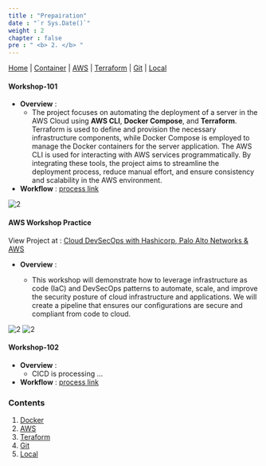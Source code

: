 ```yaml
---
title : "Prepairation"
date : "`r Sys.Date()`"
weight : 2
chapter : false
pre : " <b> 2. </b> "
---
```



[Home](./_index.md) | [Container](./2.1-docker/_index.md) | [AWS](./2.2-aws/_index.md) | [Terraform](./2.3-terraform/_index.md) | [Git](./2.4-git/_index.md) | [Local](./2.5-local/_index.md)

#### Workshop-101
- **Overview** :
    -   The project focuses on automating the deployment of a server in the AWS Cloud using **AWS CLI**, **Docker Compose**, and **Terraform**. Terraform is used to define and provision the necessary infrastructure components, while Docker Compose is employed to manage the Docker containers for the server application. The AWS CLI is used for interacting with AWS services programmatically. By integrating these tools, the project aims to streamline the deployment process, reduce manual effort, and ensure consistency and scalability in the AWS environment.
-   **Workflow** : [process link](3-config/3.1-iac/3.1.1-ec2)

![2](/aws-ws/images/2/tf-ws-0001.png?featherlight=false&width=90pc)

#### AWS Workshop Practice

View Project at : [Cloud DevSecOps with Hashicorp, Palo Alto Networks & AWS](https://nonotnonez.github.io/ws02/)

- **Overview** :

  - This workshop will demonstrate how to leverage infrastructure as code (IaC) and DevSecOps patterns to automate, scale, and improve the security posture of cloud infrastructure and applications. We will create a pipeline that ensures our configurations are secure and compliant from code to cloud.

![2](/aws-ws/images/2/1.png?featherlight=false&width=90pc)
![2](/aws-ws/images/2/2.png?featherlight=false&width=90pc)



#### Workshop-102 
-  **Overview** :
   -  CICD is processing ...
-  **Workflow** : [process link](3-config/3.2-cicd)

### Contents

1. [Docker](2.1-docker/)
2. [AWS](2.2-aws/)
3. [Teraform](2.3-terraform/)
4. [Git](2.4-git/)
5. [Local](2.5-local/)
